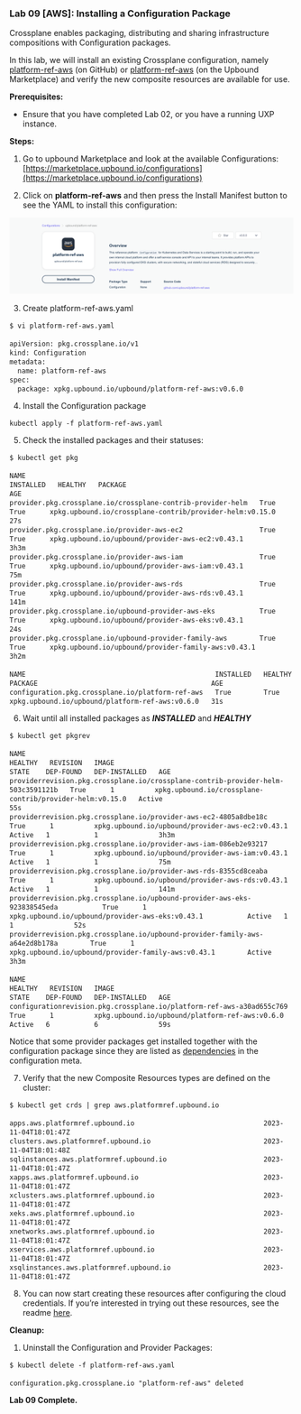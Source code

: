 ### **Lab 09 [AWS]: Installing a Configuration Package**

Crossplane enables packaging, distributing and sharing infrastructure compositions with Configuration packages.

In this lab, we will install an existing Crossplane configuration, namely [platform-ref-aws](https://github.com/upbound/platform-ref-aws) (on GitHub) or [platform-ref-aws](https://marketplace.upbound.io/configurations/upbound/platform-ref-aws) (on the Upbound Marketplace) and verify the new composite resources are available for use.

**Prerequisites:**

- Ensure that you have completed Lab 02, or you have a running UXP instance.

**Steps:**

1. Go to upbound Marketplace and look at the available Configurations: [https://marketplace.upbound.io/configurations](https://marketplace.upbound.io/configurations)

2. Click on **platform-ref-aws** and then press the Install Manifest button to see the YAML to install this configuration:

![alt_text](images/lab09-1.png "image_tooltip")

3. Create platform-ref-aws.yaml

```
$ vi platform-ref-aws.yaml

apiVersion: pkg.crossplane.io/v1
kind: Configuration
metadata:
  name: platform-ref-aws
spec:
  package: xpkg.upbound.io/upbound/platform-ref-aws:v0.6.0
```

4. Install the Configuration package

```
kubectl apply -f platform-ref-aws.yaml
```

5. Check the installed packages and their statuses:

```
$ kubectl get pkg

NAME                                                          INSTALLED   HEALTHY   PACKAGE                                                    AGE
provider.pkg.crossplane.io/crossplane-contrib-provider-helm   True        True      xpkg.upbound.io/crossplane-contrib/provider-helm:v0.15.0   27s
provider.pkg.crossplane.io/provider-aws-ec2                   True        True      xpkg.upbound.io/upbound/provider-aws-ec2:v0.43.1           3h3m
provider.pkg.crossplane.io/provider-aws-iam                   True        True      xpkg.upbound.io/upbound/provider-aws-iam:v0.43.1           75m
provider.pkg.crossplane.io/provider-aws-rds                   True        True      xpkg.upbound.io/upbound/provider-aws-rds:v0.43.1           141m
provider.pkg.crossplane.io/upbound-provider-aws-eks           True        True      xpkg.upbound.io/upbound/provider-aws-eks:v0.43.1           24s
provider.pkg.crossplane.io/upbound-provider-family-aws        True        True      xpkg.upbound.io/upbound/provider-family-aws:v0.43.1        3h2m

NAME                                               INSTALLED   HEALTHY   PACKAGE                                           AGE
configuration.pkg.crossplane.io/platform-ref-aws   True        True      xpkg.upbound.io/upbound/platform-ref-aws:v0.6.0   31s
```

6. Wait until all installed packages as **_INSTALLED_** and **_HEALTHY_**

```
$ kubectl get pkgrev

NAME                                                                               HEALTHY   REVISION   IMAGE                                                      STATE    DEP-FOUND   DEP-INSTALLED   AGE
providerrevision.pkg.crossplane.io/crossplane-contrib-provider-helm-503c3591121b   True      1          xpkg.upbound.io/crossplane-contrib/provider-helm:v0.15.0   Active                               55s
providerrevision.pkg.crossplane.io/provider-aws-ec2-4805a8dbe18c                   True      1          xpkg.upbound.io/upbound/provider-aws-ec2:v0.43.1           Active   1           1               3h3m
providerrevision.pkg.crossplane.io/provider-aws-iam-086eb2e93217                   True      1          xpkg.upbound.io/upbound/provider-aws-iam:v0.43.1           Active   1           1               75m
providerrevision.pkg.crossplane.io/provider-aws-rds-8355cd8ceaba                   True      1          xpkg.upbound.io/upbound/provider-aws-rds:v0.43.1           Active   1           1               141m
providerrevision.pkg.crossplane.io/upbound-provider-aws-eks-923838545eda           True      1          xpkg.upbound.io/upbound/provider-aws-eks:v0.43.1           Active   1           1               52s
providerrevision.pkg.crossplane.io/upbound-provider-family-aws-a64e2d8b178a        True      1          xpkg.upbound.io/upbound/provider-family-aws:v0.43.1        Active                               3h3m

NAME                                                                    HEALTHY   REVISION   IMAGE                                             STATE    DEP-FOUND   DEP-INSTALLED   AGE
configurationrevision.pkg.crossplane.io/platform-ref-aws-a30ad655c769   True      1          xpkg.upbound.io/upbound/platform-ref-aws:v0.6.0   Active   6           6               59s
```

Notice that some provider packages get installed together with the configuration package since they are listed as [dependencies](https://github.com/upbound/platform-ref-aws/blob/f9d50f9e98c29a40048e271419c95810e3f3dfe8/package/crossplane.yaml#L32) in the configuration meta.

7. Verify that the new Composite Resources types are defined on the cluster:

```
$ kubectl get crds | grep aws.platformref.upbound.io

apps.aws.platformref.upbound.io                                2023-11-04T18:01:47Z
clusters.aws.platformref.upbound.io                            2023-11-04T18:01:48Z
sqlinstances.aws.platformref.upbound.io                        2023-11-04T18:01:47Z
xapps.aws.platformref.upbound.io                               2023-11-04T18:01:47Z
xclusters.aws.platformref.upbound.io                           2023-11-04T18:01:47Z
xeks.aws.platformref.upbound.io                                2023-11-04T18:01:47Z
xnetworks.aws.platformref.upbound.io                           2023-11-04T18:01:47Z
xservices.aws.platformref.upbound.io                           2023-11-04T18:01:47Z
xsqlinstances.aws.platformref.upbound.io                       2023-11-04T18:01:47Z
```

8. You can now start creating these resources after configuring the cloud credentials. If you’re interested in trying out these resources, see the readme [here](https://github.com/upbound/platform-ref-aws).

**Cleanup:**

1. Uninstall the Configuration and Provider Packages:

```
$ kubectl delete -f platform-ref-aws.yaml

configuration.pkg.crossplane.io "platform-ref-aws" deleted
```

**Lab 09 Complete.**

